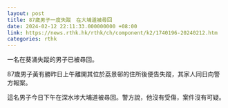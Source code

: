 ```yaml
---
layout: post
title: 87歲男子一度失蹤　在大埔道被尋回
date: 2024-02-12 22:11:33.000000000 +08:00
link: https://news.rthk.hk/rthk/ch/component/k2/1740196-20240212.htm
categories: rthk
---
```


一名在葵涌失蹤的男子已被尋回。

87歲男子黃有勝昨日上午離開其位於荔景邨的住所後便告失蹤，其家人同日向警方報案。

這名男子今日下午在深水埗大埔道被尋回。警方說，他沒有受傷，案件沒有可疑。
